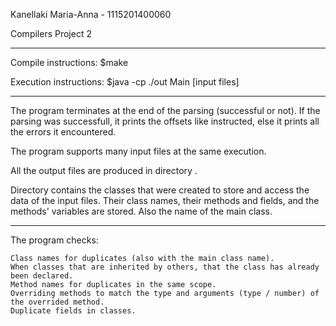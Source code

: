 Kanellaki Maria-Anna  -  1115201400060

Compilers Project 2

-----------------


Compile instructions: $make

Execution instructions: $java -cp ./out Main [input files]

-----------------

The program terminates at the end of the parsing (successful or not). If the parsing was successfull, it prints the 
offsets like instructed, else it prints all the errors it encountered.

The program supports many input files at the same execution.

All the output files are produced in directory <out>.

Directory <Symbols> contains the classes that were created to store and access the data of the input files. Their class 
names, their methods and fields, and the methods' variables are stored. Also the name of the main class.

-----------------

The program checks:
    
    Class names for duplicates (also with the main class name).
    When classes that are inherited by others, that the class has already been declared.
    Method names for duplicates in the same scope.
    Overriding methods to match the type and arguments (type / number) of the overrided method.
    Duplicate fields in classes.